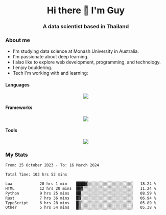 <h1 align="center">Hi there 👋 I'm Guy</h1>
<h3 align="center">A data scientist based in Thailand</h3>

### About me

- I'm studying data science at Monash University in Australia.
- I'm passionate about deep learning.
- I also like to explore web development, programming, and technology.
- I enjoy bouldering.
- Tech I'm working with and learning:

#### Languages

<div align="center">
    <img src="https://skillicons.dev/icons?i=py,ts,js,html,css,rust,go" />
</div>

#### Frameworks

<div align="center">
    <img src="https://skillicons.dev/icons?i=pytorch,tensorflow,fastapi,react" /><br>
</div>

#### Tools

<div align="center">
    <img src="https://skillicons.dev/icons?i=postgres,redis,docker" /><br>
</div>

### My Stats

<!--START_SECTION:waka-->

```txt
From: 25 October 2023 - To: 16 March 2024

Total Time: 103 hrs 52 mins

Lua            20 hrs 1 min    ████▓░░░░░░░░░░░░░░░░░░░░   18.24 %
HTML           12 hrs 20 mins  ██▓░░░░░░░░░░░░░░░░░░░░░░   11.24 %
Python         9 hrs 25 mins   ██░░░░░░░░░░░░░░░░░░░░░░░   08.59 %
Rust           7 hrs 36 mins   █▓░░░░░░░░░░░░░░░░░░░░░░░   06.94 %
TypeScript     6 hrs 28 mins   █▒░░░░░░░░░░░░░░░░░░░░░░░   05.89 %
Other          5 hrs 54 mins   █▒░░░░░░░░░░░░░░░░░░░░░░░   05.38 %
```

<!--END_SECTION:waka-->
